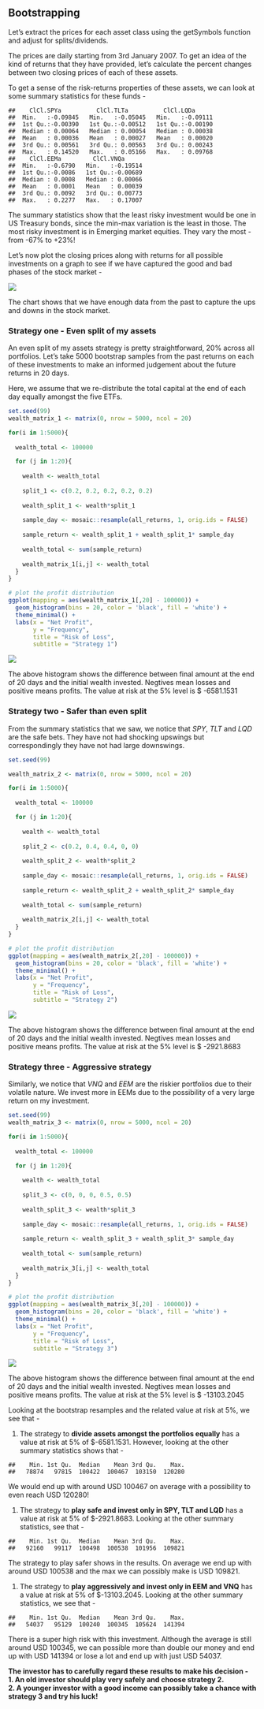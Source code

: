 Bootstrapping
-------------

Let’s extract the prices for each asset class using the getSymbols
function and adjust for splits/dividends.

The prices are daily starting from 3rd January 2007. To get an idea of
the kind of returns that they have provided, let’s calculate the percent
changes between two closing prices of each of these assets.

To get a sense of the risk-returns properties of these assets, we can
look at some summary statistics for these funds -

    ##    ClCl.SPYa          ClCl.TLTa          ClCl.LQDa       
    ##  Min.   :-0.09845   Min.   :-0.05045   Min.   :-0.09111  
    ##  1st Qu.:-0.00390   1st Qu.:-0.00512   1st Qu.:-0.00190  
    ##  Median : 0.00064   Median : 0.00054   Median : 0.00038  
    ##  Mean   : 0.00036   Mean   : 0.00027   Mean   : 0.00020  
    ##  3rd Qu.: 0.00561   3rd Qu.: 0.00563   3rd Qu.: 0.00243  
    ##  Max.   : 0.14520   Max.   : 0.05166   Max.   : 0.09768  
    ##    ClCl.EEMa         ClCl.VNQa       
    ##  Min.   :-0.6790   Min.   :-0.19514  
    ##  1st Qu.:-0.0086   1st Qu.:-0.00689  
    ##  Median : 0.0008   Median : 0.00066  
    ##  Mean   : 0.0001   Mean   : 0.00039  
    ##  3rd Qu.: 0.0092   3rd Qu.: 0.00773  
    ##  Max.   : 0.2277   Max.   : 0.17007

The summary statistics show that the least risky investment would be one
in US Treasury bonds, since the min-max variation is the least in those.
The most risky investment is in Emerging market equities. They vary the
most - from -67% to +23%!

Let’s now plot the closing prices along with returns for all possible
investments on a graph to see if we have captured the good and bad
phases of the stock market -

![](Bootstrapping_files/figure-markdown_github/unnamed-chunk-4-1.png)

The chart shows that we have enough data from the past to capture the
ups and downs in the stock market.

### Strategy one - Even split of my assets

An even split of my assets strategy is pretty straightforward, 20%
across all portfolios. Let’s take 5000 bootstrap samples from the past
returns on each of these investments to make an informed judgement about
the future returns in 20 days.

Here, we assume that we re-distribute the total capital at the end of
each day equally amongst the five ETFs.

``` r
set.seed(99)
wealth_matrix_1 <- matrix(0, nrow = 5000, ncol = 20)

for(i in 1:5000){
  
  wealth_total <- 100000

  for (j in 1:20){
    
    wealth <- wealth_total
    
    split_1 <- c(0.2, 0.2, 0.2, 0.2, 0.2)
  
    wealth_split_1 <- wealth*split_1
  
    sample_day <- mosaic::resample(all_returns, 1, orig.ids = FALSE)
  
    sample_return <- wealth_split_1 + wealth_split_1* sample_day
    
    wealth_total <- sum(sample_return)
  
    wealth_matrix_1[i,j] <- wealth_total
  }
}

# plot the profit distribution
ggplot(mapping = aes(wealth_matrix_1[,20] - 100000)) +
  geom_histogram(bins = 20, color = 'black', fill = 'white') +
  theme_minimal() +
  labs(x = "Net Profit",
       y = "Frequency",
       title = "Risk of Loss",
       subtitle = "Strategy 1")
```

![](Bootstrapping_files/figure-markdown_github/unnamed-chunk-5-1.png)

The above histogram shows the difference between final amount at the end
of 20 days and the initial wealth invested. Negtives mean losses and
positive means profits. The value at risk at the 5% level is $
-6581.1531

### Strategy two - Safer than even split

From the summary statistics that we saw, we notice that *SPY*, *TLT* and
*LQD* are the safe bets. They have not had shocking upswings but
correspondingly they have not had large downswings.

``` r
set.seed(99)

wealth_matrix_2 <- matrix(0, nrow = 5000, ncol = 20)

for(i in 1:5000){
  
  wealth_total <- 100000

  for (j in 1:20){
    
    wealth <- wealth_total
    
    split_2 <- c(0.2, 0.4, 0.4, 0, 0)
  
    wealth_split_2 <- wealth*split_2
  
    sample_day <- mosaic::resample(all_returns, 1, orig.ids = FALSE)
  
    sample_return <- wealth_split_2 + wealth_split_2* sample_day
    
    wealth_total <- sum(sample_return)
  
    wealth_matrix_2[i,j] <- wealth_total
  }
}

# plot the profit distribution
ggplot(mapping = aes(wealth_matrix_2[,20] - 100000)) +
  geom_histogram(bins = 20, color = 'black', fill = 'white') +
  theme_minimal() +
  labs(x = "Net Profit",
       y = "Frequency",
       title = "Risk of Loss",
       subtitle = "Strategy 2")
```

![](Bootstrapping_files/figure-markdown_github/unnamed-chunk-6-1.png)

The above histogram shows the difference between final amount at the end
of 20 days and the initial wealth invested. Negtives mean losses and
positive means profits. The value at risk at the 5% level is $
-2921.8683

### Strategy three - Aggressive strategy

Similarly, we notice that *VNQ* and *EEM* are the riskier portfolios due
to their volatile nature. We invest more in EEMs due to the possibility
of a very large return on my investment.

``` r
set.seed(99)
wealth_matrix_3 <- matrix(0, nrow = 5000, ncol = 20)

for(i in 1:5000){
  
  wealth_total <- 100000

  for (j in 1:20){
    
    wealth <- wealth_total
    
    split_3 <- c(0, 0, 0, 0.5, 0.5)
  
    wealth_split_3 <- wealth*split_3
  
    sample_day <- mosaic::resample(all_returns, 1, orig.ids = FALSE)
  
    sample_return <- wealth_split_3 + wealth_split_3* sample_day
    
    wealth_total <- sum(sample_return)
  
    wealth_matrix_3[i,j] <- wealth_total
  }
}

# plot the profit distribution
ggplot(mapping = aes(wealth_matrix_3[,20] - 100000)) +
  geom_histogram(bins = 20, color = 'black', fill = 'white') +
  theme_minimal() +
  labs(x = "Net Profit",
       y = "Frequency",
       title = "Risk of Loss",
       subtitle = "Strategy 3")
```

![](Bootstrapping_files/figure-markdown_github/unnamed-chunk-7-1.png)

The above histogram shows the difference between final amount at the end
of 20 days and the initial wealth invested. Negtives mean losses and
positive means profits. The value at risk at the 5% level is $
-13103.2045

Looking at the bootstrap resamples and the related value at risk at 5%,
we see that - <br>

1.  The strategy to **divide assets amongst the portfolios equally** has
    a value at risk at 5% of $-6581.1531. However, looking at the other
    summary statistics shows that -

<!-- -->

    ##    Min. 1st Qu.  Median    Mean 3rd Qu.    Max. 
    ##   78874   97815  100422  100467  103150  120280

We would end up with around USD 100467 on average with a possibility to
even reach USD 120280!

1.  The strategy to **play safe and invest only in SPY, TLT and LQD**
    has a value at risk at 5% of $-2921.8683. Looking at the other
    summary statistics, see that -

<!-- -->

    ##    Min. 1st Qu.  Median    Mean 3rd Qu.    Max. 
    ##   92160   99117  100498  100538  101956  109821

The strategy to play safer shows in the results. On average we end up
with around USD 100538 and the max we can possibly make is USD 109821.

1.  The strategy to **play aggressively and invest only in EEM and VNQ**
    has a value at risk at 5% of $-13103.2045. Looking at the other
    summary statistics, we see that -

<!-- -->

    ##    Min. 1st Qu.  Median    Mean 3rd Qu.    Max. 
    ##   54037   95129  100240  100345  105624  141394

There is a super high risk with this investment. Although the average is
still around USD 100345, we can possible more than double our money and
end up with USD 141394 or lose a lot and end up with just USD 54037.

**The investor has to carefully regard these results to make his
decision - <br> 1. An old investor should play very safely and choose
strategy 2. <br> 2. A younger investor with a good income can possibly
take a chance with strategy 3 and try his luck!**
